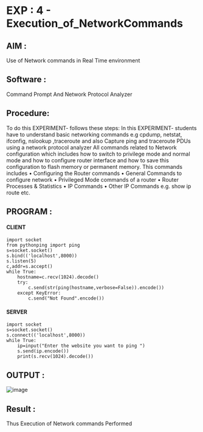 # EXP : 4 - Execution_of_NetworkCommands
## AIM :
Use of Network commands in Real Time environment
## Software : 
Command Prompt And Network Protocol Analyzer
## Procedure: 
To do this EXPERIMENT- follows these steps:
In this EXPERIMENT- students have to understand basic networking commands e.g cpdump, netstat, ifconfig, nslookup ,traceroute and also Capture ping and traceroute PDUs using a network protocol analyzer 
All commands related to Network configuration which includes how to switch to privilege mode
and normal mode and how to configure router interface and how to save this configuration to
flash memory or permanent memory.
This commands includes
• Configuring the Router commands
• General Commands to configure network
• Privileged Mode commands of a router 
• Router Processes & Statistics
• IP Commands
• Other IP Commands e.g. show ip route etc.

## PROGRAM :
#### CLIENT 
```
import socket
from pythonping import ping
s=socket.socket()
s.bind(('localhost',8000))
s.listen(5)
c,addr=s.accept()
while True:
    hostname=c.recv(1024).decode()
    try:
        c.send(str(ping(hostname,verbose=False)).encode())
    except KeyError:
        c.send("Not Found".encode())
```

#### SERVER
```
import socket
s=socket.socket()
s.connect(('localhost',8000))
while True:
    ip=input("Enter the website you want to ping ")
    s.send(ip.encode())
    print(s.recv(1024).decode())
```

## OUTPUT :
![image](https://github.com/MOHAMEDAHSAN/4.Execution_of_NetworkCommends/assets/139331378/7fe8c671-8f7b-49e0-9b41-8927e3d742df)

## Result :
Thus Execution of Network commands Performed 
